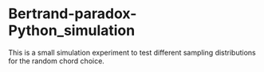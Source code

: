 # Bertrand-paradox-Python_simulation
This is a small simulation experiment to test different sampling distributions for the random chord choice. 
